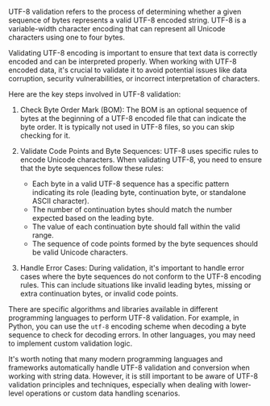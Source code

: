 UTF-8 validation refers to the process of determining whether a given sequence of bytes represents a valid UTF-8 encoded string. UTF-8 is a variable-width character encoding that can represent all Unicode characters using one to four bytes.

Validating UTF-8 encoding is important to ensure that text data is correctly encoded and can be interpreted properly. When working with UTF-8 encoded data, it's crucial to validate it to avoid potential issues like data corruption, security vulnerabilities, or incorrect interpretation of characters.

Here are the key steps involved in UTF-8 validation:

1. Check Byte Order Mark (BOM): The BOM is an optional sequence of bytes at the beginning of a UTF-8 encoded file that can indicate the byte order. It is typically not used in UTF-8 files, so you can skip checking for it.

2. Validate Code Points and Byte Sequences: UTF-8 uses specific rules to encode Unicode characters. When validating UTF-8, you need to ensure that the byte sequences follow these rules:
   - Each byte in a valid UTF-8 sequence has a specific pattern indicating its role (leading byte, continuation byte, or standalone ASCII character).
   - The number of continuation bytes should match the number expected based on the leading byte.
   - The value of each continuation byte should fall within the valid range.
   - The sequence of code points formed by the byte sequences should be valid Unicode characters.

3. Handle Error Cases: During validation, it's important to handle error cases where the byte sequences do not conform to the UTF-8 encoding rules. This can include situations like invalid leading bytes, missing or extra continuation bytes, or invalid code points.

There are specific algorithms and libraries available in different programming languages to perform UTF-8 validation. For example, in Python, you can use the `utf-8` encoding scheme when decoding a byte sequence to check for decoding errors. In other languages, you may need to implement custom validation logic.

It's worth noting that many modern programming languages and frameworks automatically handle UTF-8 validation and conversion when working with string data. However, it is still important to be aware of UTF-8 validation principles and techniques, especially when dealing with lower-level operations or custom data handling scenarios.
